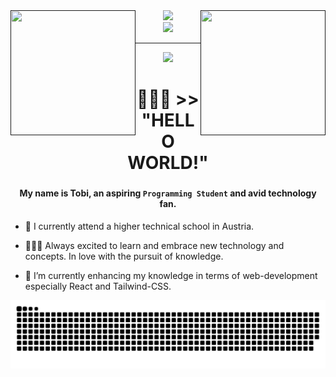 <div id="header">
  <a href=""><img align="left" src="https://ucarecdn.com/ce47e582-1922-486f-83a4-f4080f2285b7/-/preview/500x500/-/quality/smart_retina/-/format/auto/" width="200px" height="200px"></a>
 <a href=""><img align="right" src="https://ucarecdn.com/083848b1-0c26-44dc-bc47-3271f0816f4f/-/preview/500x500/-/quality/smart_retina/-/format/auto/" width="200px" height="200px"></a>
    <div align="center">
<!-- Typing SVG by DenverCoder1 - https://github.com/DenverCoder1/readme-typing-svg -->
    <a href="https://github.com/DenverCoder1/readme-typing-svg">
      <img src="https://readme-typing-svg.demolab.com/?lines=Hi%20There!+👋;My%20Name%20Is%20Tobi!;&font=Fira%20Code&center=true&width=440&height=45&color=891204&vCenter=true&pause=500&size=40">
    </a>
</div>
</div>


<div id="stats" align="center">
	<a href="https://git.io/streak-stats"><img src="https://streak-stats.demolab.com?user=mitterwallnertob&theme=highcontrast&border_radius=5&card_width=1000&fire=EB5454"></a>
</div>

<!-- [![GitHub Streak](https://streak-stats.demolab.com?user=mitterwallnertob&theme=highcontrast&border_radius=5&card_width=1000&fire=EB5454)](https://git.io/streak-stats) -->

<hr>

<div align="center">
  <img style="width:400px;" src="https://media2.giphy.com/media/dLolp8dtrYCJi/giphy.gif?cid=ecf05e47pab12g1727lmij1jk90wgpsmt576y7u5j8gduiiy&ep=v1_gifs_search&rid=giphy.gif&ct=g">
  <!-- <h3>👨🏾‍💻 HELLO WORLD!</h3>
  <hr style="width:10px;"> -->
  <h1 id="about-me">👨🏾‍💻 >> "HELLO WORLD!"</h1>
  
</div>

###
<h4 align="center">My name is Tobi, an aspiring <code>Programming Student</code> and avid technology fan. </h4>

- 🔭 I currently attend a higher technical school in Austria. 

- 👨🏾‍💻 Always excited to learn and embrace new technology and concepts. In love with the pursuit of knowledge.

- 🌱 I’m currently enhancing my knowledge in terms of web-development especially React and Tailwind-CSS.

<!-- - 👋🏾 Socials: [dev.to](https://dev.to/) | [medium](https://medium.com/) | [codesandbox](https://codesandbox.io/) | [codepen](https://codepen.io/) | [instagram](https://www.instagram.com/) -->

![snake gif](https://github.com/mitterwallnertob/mitterwallnertob/blob/output/github-contribution-grid-snake.svg)
